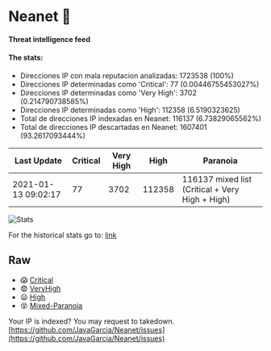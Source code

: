 # Neanet :hocho:
#### Threat intelligence feed
#### The stats:

- Direcciones IP con mala reputacion analizadas: 1723538 (100%)
- Direcciones IP determinadas como 'Critical':  77 (0.00446755453027%)
- Direcciones IP determinadas como 'Very High':  3702 (0.214790738585%)
- Direcciones IP determinadas como 'High':  112358 (6.5190323625)
- Total de direcciones IP indexadas en Neanet:  116137 (6.73829065562%)
- Total de direcciones IP descartadas en Neanet:  1607401 (93.2617093444%)

| Last Update | Critical | Very High | High | Paranoia |
| --- | --- | --- | --- | --- |
| 2021-01-13 09:02:17 | 77 | 3702 | 112358 | 116137 mixed list (Critical + Very High + High)|

![Stats](https://docs.google.com/spreadsheets/d/e/2PACX-1vSnaNMIXVabIpDJjufMlzH7poXnshF3mgd8Is1g9ytUEzVsP5my4Trn8f-xkoLLQ38xpL3HtmUexLo6/pubchart?oid=501124687&format=image)

For the historical stats go to: [link](/stats.csv)
## Raw
- :scream: [Critical](https://raw.githubusercontent.com/JavaGarcia/Neanet/master/blacklists/neanet_critical.txt)
- :fearful: [VeryHigh](https://raw.githubusercontent.com/JavaGarcia/Neanet/master/blacklists/neanet_veryHigh.txtt)
- :frowning: [High](https://raw.githubusercontent.com/JavaGarcia/Neanet/master/blacklists/neanet_high.txt)
- :dizzy_face: [Mixed-Paranoia](https://raw.githubusercontent.com/JavaGarcia/Neanet/master/blacklists/neanet_all.txt)


Your IP is indexed? You may request to takedown. [https://github.com/JavaGarcia/Neanet/issues](https://github.com/JavaGarcia/Neanet/issues)







































































































































































































































































































































































































































































































































































































































































































































































































































































































































































































































































































































































































































































































































































































































































































































































































































































































































































































































































































































































































































































































































































































































































































































































































































































































































































































































































































































































































































































































































































































































































































































































































































































































































































































































































































































































































